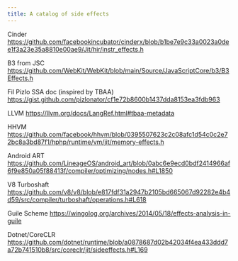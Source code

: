 ```yaml
---
title: A catalog of side effects
---
```


Cinder
https://github.com/facebookincubator/cinderx/blob/b1be7e9c33a0023a0dee1f3a23e35a8810e00ae9/Jit/hir/instr_effects.h

B3 from JSC
https://github.com/WebKit/WebKit/blob/main/Source/JavaScriptCore/b3/B3Effects.h

Fil Pizlo SSA doc (inspired by TBAA)
https://gist.github.com/pizlonator/cf1e72b8600b1437dda8153ea3fdb963

LLVM
https://llvm.org/docs/LangRef.html#tbaa-metadata

HHVM
https://github.com/facebook/hhvm/blob/0395507623c2c08afc1d54c0c2e72bc8a3bd87f1/hphp/runtime/vm/jit/memory-effects.h

Android ART
https://github.com/LineageOS/android_art/blob/0abc6e9ecd0bdf2414966af6f9e850a05f88413f/compiler/optimizing/nodes.h#L1850

V8 Turboshaft
https://github.com/v8/v8/blob/e817fdf31a2947b2105bd665067d92282e4b4d59/src/compiler/turboshaft/operations.h#L618

Guile Scheme
https://wingolog.org/archives/2014/05/18/effects-analysis-in-guile

Dotnet/CoreCLR
https://github.com/dotnet/runtime/blob/a0878687d02b42034f4ea433ddd7a72b741510b8/src/coreclr/jit/sideeffects.h#L169
